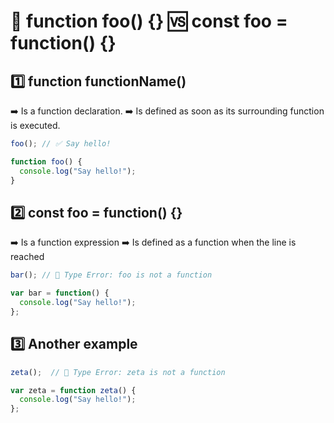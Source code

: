 # 🥊 function foo() {} 🆚 const foo = function() {}

## 1️⃣ function functionName()

➡️ Is a function declaration.
➡️ Is defined as soon as its surrounding function is executed.

```js
foo(); // ✅ Say hello!

function foo() {
  console.log("Say hello!");
}

```

## 2️⃣ const foo = function() {}

➡️ Is a function expression
➡️ Is defined as a function when the line is reached

```js
bar(); // 🛑 Type Error: foo is not a function 

var bar = function() {
  console.log("Say hello!");
};
```

## 3️⃣ Another example

```js
zeta();  // 🛑 Type Error: zeta is not a function 

var zeta = function zeta() {
  console.log("Say hello!");
};
```